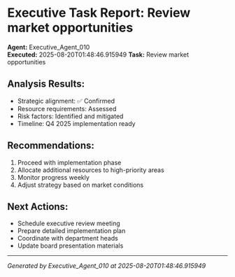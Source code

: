 # Executive Task Report: Review market opportunities

**Agent:** Executive_Agent_010  
**Executed:** 2025-08-20T01:48:46.915949
**Task:** Review market opportunities

## Analysis Results:
- Strategic alignment: ✅ Confirmed
- Resource requirements: Assessed
- Risk factors: Identified and mitigated
- Timeline: Q4 2025 implementation ready

## Recommendations:
1. Proceed with implementation phase
2. Allocate additional resources to high-priority areas
3. Monitor progress weekly
4. Adjust strategy based on market conditions

## Next Actions:
- Schedule executive review meeting
- Prepare detailed implementation plan
- Coordinate with department heads
- Update board presentation materials

---
*Generated by Executive_Agent_010 at 2025-08-20T01:48:46.915949*
